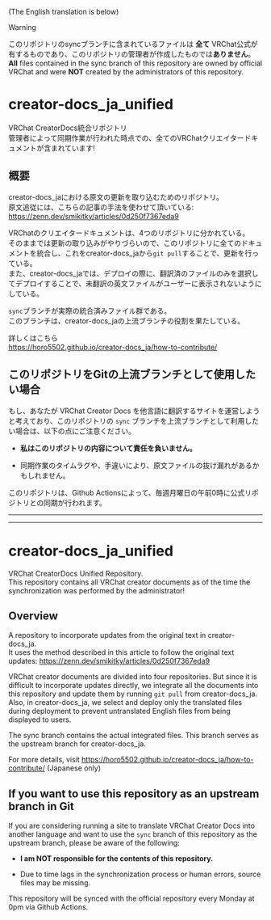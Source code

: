 (The English translation is below)

> [!WARNING]  
> このリポジトリのsyncブランチに含まれているファイルは **全て** VRChat公式が有するものであり、このリポジトリの管理者が作成したものでは**ありません**。  
> **All** files contained in the sync branch of this repository are owned by official VRChat and were **NOT** created by the administrators of this repository.

# creator-docs_ja_unified
VRChat CreatorDocs統合リポジトリ  
管理者によって同期作業が行われた時点での、全てのVRChatクリエイタードキュメントが含まれています!

## 概要
creator-docs_jaにおける原文の更新を取り込むためのリポジトリ。  
原文追従には、こちらの記事の手法を使わせて頂いている: https://zenn.dev/smikitky/articles/0d250f7367eda9

<!-- おおむね記事の通りに更新作業を行うが、creator-docs_jaでは未翻訳のファイルがまだたくさんあるので、Originフォルダー内の全てをcreator-docs_jaに`git merge`すると、英文のままのMarkdownファイルまでマージされてしまう。   -->
<!-- そのため`copy-target.yml`内に翻訳済みのファイルをパスとともに列挙し、powershellスクリプト(`main.ps1`)を用いてOriginフォルダーから翻訳済みYamlファイルのみをコピーしてプッシュする。 -->

VRChatのクリエイタードキュメントは、4つのリポジトリに分かれている。  
そのままでは更新の取り込みがやりづらいので、このリポジトリに全てのドキュメントを統合し、これをcreator-docs_jaから`git pull`することで、更新を行っている。  
また、creator-docs_jaでは、デプロイの際に、翻訳済のファイルのみを選択してデプロイすることで、未翻訳の英文ファイルがユーザーに表示されないようにしている。

`sync`ブランチが実際の統合済みファイル群である。  
このブランチは、creator-docs_jaの上流ブランチの役割を果たしている。

詳しくはこちら  
https://horo5502.github.io/creator-docs_ja/how-to-contribute/

## このリポジトリをGitの上流ブランチとして使用したい場合
もし、あなたが VRChat Creator Docs を他言語に翻訳するサイトを運営しようと考えており、このリポジトリの `sync` ブランチを上流ブランチとして利用したい場合は、以下の点にご注意ください。

- __私はこのリポジトリの内容について責任を負いません。__

- 同期作業のタイムラグや、手違いにより、原文ファイルの抜け漏れがあるかもしれません。

このリポジトリは、Github Actionsによって、毎週月曜日の午前0時に公式リポジトリとの同期が行われます。

---
---

# creator-docs_ja_unified
VRChat CreatorDocs Unified Repository.  
This repository contains all VRChat creator documents as of the time the synchronization was performed by the administrator!

## Overview
A repository to incorporate updates from the original text in creator-docs_ja.  
It uses the method described in this article to follow the original text updates: https://zenn.dev/smikitky/articles/0d250f7367eda9

<!-- The update work is generally carried out as described in the article, but since there are still many untranslated files in creator-docs_ja, merging everything from the Origin folder into creator-docs_ja with `git merge` will also merge Markdown files that remain in English. -->
<!-- Therefore, we list the translated files with their paths in `copy-target.yml`, and use a PowerShell script (`main.ps1`) to copy and push only the translated YAML files from the Origin folder. -->

VRChat creator documents are divided into four repositories.
But since it is difficult to incorporate updates directly, we integrate all the documents into this repository and update them by running `git pull` from creator-docs_ja.  
Also, in creator-docs_ja, we select and deploy only the translated files during deployment to prevent untranslated English files from being displayed to users.

The sync branch contains the actual integrated files.
This branch serves as the upstream branch for creator-docs_ja.

For more details, visit
https://horo5502.github.io/creator-docs_ja/how-to-contribute/
(Japanese only)

## If you want to use this repository as an upstream branch in Git
If you are considering running a site to translate VRChat Creator Docs into another language and want to use the `sync` branch of this repository as the upstream branch, please be aware of the following:

- __I am NOT responsible for the contents of this repository.__

- Due to time lags in the synchronization process or human errors, source files may be missing.

This repository will be synced with the official repository every Monday at 0pm via Github Actions.